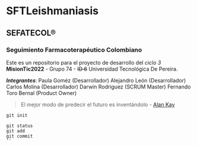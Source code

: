 # SFTLeishmaniasis
## SEFATECOL®
### Seguimiento Farmacoterapéutico Colombiano

Este es un repositorio para el proyecto de desarrollo del *ciclo 3* **MisionTic2022** - Grupo 74 - ~~ID 6~~ Universidad Tecnológica De Pereira.

***Integrantes***:
Paula Goméz (Desarrollador)
Alejandro León (Desarrollador)
Carlos Molina (Desarrollador)
Darwin Rodriguez (SCRUM Master)
Fernando Toro Bernal (Product Owner)

> El mejor modo de predecir el futuro es inventándolo - [Alan Kay](https://es.wikipedia.org/wiki/Alan_Kay)

`git init`

````
git status
git add
git commit
``
